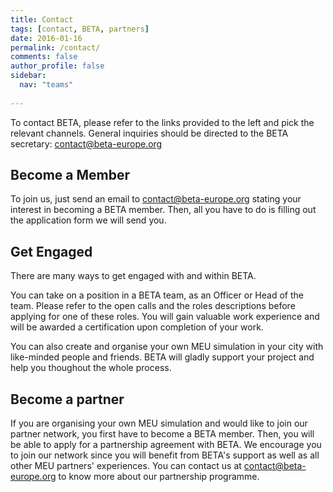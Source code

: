 ```yaml
---
title: Contact
tags: [contact, BETA, partners]
date: 2016-01-16
permalink: /contact/
comments: false
author_profile: false
sidebar:
  nav: "teams"
  
---
```


To contact BETA, please refer to the links provided to the left and pick the relevant channels. 
General inquiries should be directed to the BETA secretary: <contact@beta-europe.org>


## Become a Member

To join us, just send an email to <contact@beta-europe.org> stating your interest in becoming a BETA member. 
Then, all you have to do is filling out the application form we will send you. 


## Get Engaged

There are many ways to get engaged with and within BETA. 

You can take on a position in a BETA team, as an Officer or Head of the team. 
Please refer to the open calls and the roles descriptions before applying for one of these roles. 
You will gain valuable work experience and will be awarded a certification upon completion of your work. 

You can also create and organise your own MEU simulation in your city with like-minded people and friends. 
BETA will gladly support your project and help you thoughout the whole process.   


## Become a partner

If you are organising your own MEU simulation and would like to join our partner network, you first have to become a BETA member. 
Then, you will be able to apply for a partnership agreement with BETA. 
We encourage you to join our network since you will benefit from BETA's support as well as all other MEU partners' experiences. 
You can contact us at <contact@beta-europe.org> to know more about our partnership programme. 
